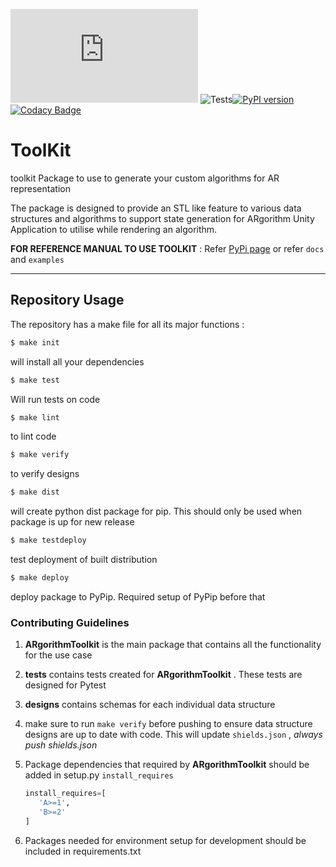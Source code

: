 ![](https://byob.yarr.is/ARgorithm/toolkit/Schema/master/shields.json) ![Tests](https://github.com/ARgorithm/toolkit/workflows/Tests/badge.svg)[![PyPI version](https://badge.fury.io/py/ARgorithmToolkit.svg)](https://badge.fury.io/py/ARgorithmToolkit)[![Codacy Badge](https://app.codacy.com/project/badge/Grade/7fc0582b57454179a005cb6821935290)](https://www.codacy.com/gh/ARgorithm/toolkit/dashboard?utm_source=github.com&amp;utm_medium=referral&amp;utm_content=ARgorithm/toolkit&amp;utm_campaign=Badge_Grade)

# ToolKit
toolkit Package to use to generate your custom algorithms for AR representation

The package is designed to provide an STL like feature to various data structures and algorithms to support state generation for ARgorithm Unity Application to utilise while rendering an algorithm.

**FOR REFERENCE MANUAL TO USE TOOLKIT** : Refer [PyPi page](https://pypi.org/project/ARgorithmToolkit) or refer `docs` and `examples`

<hr/>

## Repository Usage

The repository has a make file for all its major functions :

```bash
$ make init
```
will install all your dependencies

```bash
$ make test
```
Will run tests on code

```bash
$ make lint
```
to lint code

```bash
$ make verify
```
to verify designs
```bash
$ make dist
```
will create python dist package for pip. This should only be used when package is up for new release

```bash
$ make testdeploy
```
test deployment of built distribution

```bash
$ make deploy
```
deploy package to PyPip. Required setup of PyPip before that

### Contributing Guidelines

1. **ARgorithmToolkit** is the main package that contains all the functionality for the use case

2. **tests** contains tests created for **ARgorithmToolkit** . These tests are designed for Pytest

3. **designs** contains schemas for each individual data structure

4. make sure to run `make verify` before pushing to ensure data structure designs are up to date with code. This will update `shields.json` , *always push shields.json*

5. Package dependencies that required by **ARgorithmToolkit** should be added in setup.py `install_requires`

   ```python
   install_requires=[
      'A>=1',
      'B>=2'
   ]
   ```

6. Packages needed for environment setup for development should be included in requirements.txt
